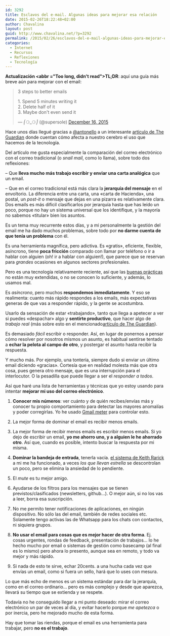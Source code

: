 ```yaml
---
id: 3292
title: Esclavos del e-mail. Algunas ideas para mejorar esa relación
date: 2015-02-26T18:22:48+02:00
author: Chavalina
layout: post
guid: http://www.chavalina.net/?p=3292
permalink: /2015/02/26/esclavos-del-e-mail-algunas-ideas-para-mejorar-esa-relacion/
categories:
  - Internet
  - Recursos
  - Reflexiones
  - Tecnología
---
```

**Actualización <abbr ="Too long, didn't read">TL;DR</abbr>**: aquí una guía más breve aún para mejorar con el email:

<blockquote class="twitter-tweet" data-lang="en">
  <p lang="en" dir="ltr">
    3 steps to better emails
  </p>
  
  <p>
    1. Spend 5 minutes writing it<br />2. Delete half of it<br />3. Maybe don't even send it
  </p>
  
  <p>
    &mdash; ⎛⚆_⚆⎠ (@supersole) <a href="https://twitter.com/supersole/status/677188797583466497">December 16, 2015</a>
  </p>
</blockquote>



Hace unos días llegué gracias a [@antonello](https://twitter.com/antonello/status/561844411081162752) a un interesante [artículo de The Guardian](http://www.theguardian.com/science/2015/jan/18/modern-world-bad-for-brain-daniel-j-levitin-organized-mind-information-overload) donde cuentan cómo afecta a nuestro cerebro el uso que hacemos de la tecnología.

Del artículo me gusta especialmente la comparación del correo electrónico con el correo tradicional (o _snail mail_, como lo llama), sobre todo dos reflexiones: 

&#8211; Que **lleva mucho más trabajo escribir y enviar una carta analógica** que un email.

&#8211; Que en el correo tradicional está más clara la **jerarquía del mensaje** en el envoltorio. La diferencia entre una carta, una «carta de Hacienda», una postal, un _post-it_ o mensaje que dejas en una pizarra es relativamente clara. Dos emails es más difícil clasificarlos por jerarquía hasta que has leído un poco, porque no hay un sistema universal que los identifique, y la mayoría no sabemos «titular» bien los asuntos.

Es un tema muy recurrente estos días, y a mi personalmente la gestión del email me ha dado muchos problemas, sobre todo por **no darme cuenta de que tenía un problema** con él.

Es una herramienta magnífica, pero adictiva. Es «gratis», eficiente, flexible, asíncrono, tiene **poca fricción** comparado con llamar por teléfono o ir a hablar con alguien (oh! ir a hablar con alguien!), que parece que se reservan para _grandes_ ocasiones en algunos sectores profesionales.

Pero es una tecnología relativamente reciente, así que las [buenas prácticas](http://www.101emailetiquettetips.com/) no están muy extendidas, o no se conocen lo suficiente, y además, lo usamos mal. 

Es _asíncrono_, pero muchos **respondemos inmediatamente**. Y eso se realimenta: cuanto más rápido respondes a los emails, más expectativas generas de que vas a responder rápido, y la gente se acostumbra.

Usarlo da sensación de estar «trabajando», tanto que llega a apetecer a ver si puedes «despachar» algo y **sentirte productivo**, que hacer algo de _trabajo real_ (más sobre esto en el mencionado[artículo de The Guardian](http://www.theguardian.com/science/2015/jan/18/modern-world-bad-for-brain-daniel-j-levitin-organized-mind-information-overload)).

Es demasiado _fácil_ escribir o responder. Así, en lugar de ponernos a pensar cómo resolver por nosotros mismos un asunto, es habitual sentirse tentado a **echar la pelota al campo de otro**, y postergar el asunto hasta recibir la respuesta.

Y mucho más. Por ejemplo, una tontería, siempre dudo si enviar un último email diciendo «gracias». Cortesía que en realidad molesta más que otra cosa, pues genera otro mensaje, que es una interrupción para el interlocutor. O la pesadilla que puede llegar a ser el _responder a todos_.

Así que haré una lista de herramientas y técnicas que yo estoy usando para intentar **mejorar mi uso del correo electrónico**.

1. **Conocer mis números**: ver cuánto y de quién recibes/envías más y conocer tu propio comportamiento para detectar las mayores anomalías y poder corregirlas. Yo he usado [Gmail meter](http://www.gmailmeter.com/) para controlar esto.

2. La mejor forma de dominar el email es recibir menos emails.

3. La mejor forma de recibir menos emails es escribir menos emails. Si yo dejo de escribir un email, **yo me ahorro uno, y a alguien le he ahorrado otro**. Así que, cuando es posible, intento buscar la respuesta por mi misma.

4. **Dominar la bandeja de entrada**, tenerla vacía. [el sistema de Keith Rarick](http://xph.us/2013/01/22/inbox-zero-for-life.html) a mi me ha funcionado, a veces _los que llevan estrella_ se descontrolan un poco, pero se elimina la ansiedad de lo pendiente.

5. El _mute_ es tu mejor amigo.

6. Ayudarse de los filtros para los mensajes que se tienen previstos/clasificados (newsletters, github&#8230;). O mejor aún, si no los vas a leer, borra esa suscripción.

7. No me permito tener notificaciones de aplicaciones, en ningún dispositivo. No sólo las del email, también de redes sociales etc. Solamente tengo activas las de Whatsapp para los chats con contactos, ni siquiera grupos.

8. **No usar el email para cosas que es mejor hacer de otra forma**. Ej. cosas urgentes, rondas de feedback, presentación de trabajos&#8230; lo he hecho mucho por email o sistemas de gestión como basecamp (al final es lo mismo) pero ahora lo presento, aunque sea en remoto, y todo va mejor y más rápido.

9. Si nada de esto te sirve, echar 20cents. a una hucha cada vez que envías un email, como si fuera un sello, hará que lo uses con mesura.

Lo que más echo de menos es un sistema estándar para dar la jerarquía, como en el correo ordinario&#8230; pero es más complejo y desde que aparezca, llevará su tiempo que se extienda y se respete.

Todavía no he conseguido llegar a mi punto deseado: mirar el correo electrónico un par de veces al día, y evitar hacerlo porque _me apetezca_ o por inercia, pero he mejorado mucho de esta forma. 

Hay que tomar las riendas, porque el email es una herramienta para trabajar, pero **no es el trabajo**.